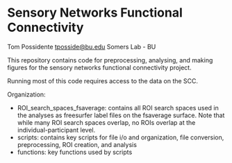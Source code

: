 # Sensory Networks Functional Connectivity
Tom Possidente 
tposside@bu.edu
Somers Lab - BU

This repository contains code for preprocessing, analysing, and making figures for the sensory networks functional connectivity project. 

Running most of this code requires access to the data on the SCC.

Organization:
- ROI_search_spaces_fsaverage: contains all ROI search spaces used in the analyses as freesurfer label files on the fsaverage surface. Note that while many ROI search spaces overlap, no ROIs overlap at the individual-participant level.
- scripts: contains key scripts for file i/o and organization, file conversion, preprocessing, ROI creation, and analysis
- functions: key functions used by scripts
